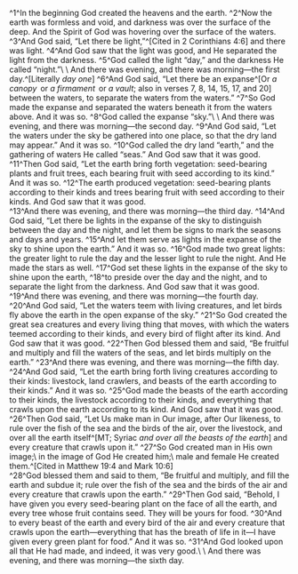 ^1^In the beginning God created the heavens and the earth.
^2^Now the earth was formless and void, and darkness was over the surface of the deep. And the Spirit of God was hovering over the surface of the waters.
^3^And God said, “Let there be light,”^[Cited in 2 Corinthians 4:6] and there was light.
^4^And God saw that the light was good, and He separated the light from the darkness.
^5^God called the light “day,” and the darkness He called “night.”\ \ And there was evening, and there was morning—the first day.^[Literally *day one*]
^6^And God said, “Let there be an expanse^[Or *a canopy*  or *a firmament*  or *a vault*; also in verses 7, 8, 14, 15, 17, and 20] between the waters, to separate the waters from the waters.”
^7^So God made the expanse and separated the waters beneath it from the waters above. And it was so.
^8^God called the expanse “sky.”\ \ And there was evening, and there was morning—the second day.
^9^And God said, “Let the waters under the sky be gathered into one place, so that the dry land may appear.” And it was so.
^10^God called the dry land “earth,” and the gathering of waters He called “seas.” And God saw that it was good.
^11^Then God said, “Let the earth bring forth vegetation: seed-bearing plants and fruit trees, each bearing fruit with seed according to its kind.” And it was so.
^12^The earth produced vegetation: seed-bearing plants according to their kinds and trees bearing fruit with seed according to their kinds. And God saw that it was good.\
^13^And there was evening, and there was morning—the third day.
^14^And God said, “Let there be lights in the expanse of the sky to distinguish between the day and the night, and let them be signs to mark the seasons and days and years.
^15^And let them serve as lights in the expanse of the sky to shine upon the earth.” And it was so.
^16^God made two great lights: the greater light to rule the day and the lesser light to rule the night. And He made the stars as well.
^17^God set these lights in the expanse of the sky to shine upon the earth,
^18^to preside over the day and the night, and to separate the light from the darkness. And God saw that it was good.
^19^And there was evening, and there was morning—the fourth day.
^20^And God said, “Let the waters teem with living creatures, and let birds fly above the earth in the open expanse of the sky.”
^21^So God created the great sea creatures and every living thing that moves, with which the waters teemed according to their kinds, and every bird of flight after its kind. And God saw that it was good.
^22^Then God blessed them and said, “Be fruitful and multiply and fill the waters of the seas, and let birds multiply on the earth.”
^23^And there was evening, and there was morning—the fifth day.
^24^And God said, “Let the earth bring forth living creatures according to their kinds: livestock, land crawlers, and beasts of the earth according to their kinds.” And it was so.
^25^God made the beasts of the earth according to their kinds, the livestock according to their kinds, and everything that crawls upon the earth according to its kind. And God saw that it was good.
^26^Then God said, “Let Us make man in Our image, after Our likeness, to rule over the fish of the sea and the birds of the air, over the livestock, and over all the earth itself^[MT; Syriac *and over all the beasts of the earth*] and every creature that crawls upon it.”
^27^So God created man in His own image;\ in the image of God He created him;\ male and female He created them.^[Cited in Matthew 19:4 and Mark 10:6]\
^28^God blessed them and said to them, “Be fruitful and multiply, and fill the earth and subdue it; rule over the fish of the sea and the birds of the air and every creature that crawls upon the earth.”
^29^Then God said, “Behold, I have given you every seed-bearing plant on the face of all the earth, and every tree whose fruit contains seed. They will be yours for food.
^30^And to every beast of the earth and every bird of the air and every creature that crawls upon the earth—everything that has the breath of life in it—I have given every green plant for food.” And it was so.
^31^And God looked upon all that He had made, and indeed, it was very good.\ \ And there was evening, and there was morning—the sixth day.